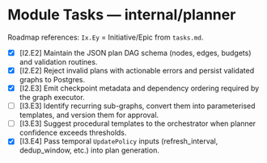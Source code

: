 # Module Tasks — internal/planner

Roadmap references: `Ix.Ey` = Initiative/Epic from `tasks.md`.

- [x] [I2.E2] Maintain the JSON plan DAG schema (nodes, edges, budgets) and validation routines.
- [x] [I2.E2] Reject invalid plans with actionable errors and persist validated graphs to Postgres.
- [x] [I2.E3] Emit checkpoint metadata and dependency ordering required by the graph executor.
- [ ] [I3.E3] Identify recurring sub-graphs, convert them into parameterised templates, and version them for approval.
- [ ] [I3.E3] Suggest procedural templates to the orchestrator when planner confidence exceeds thresholds.
- [x] [I3.E4] Pass temporal `UpdatePolicy` inputs (refresh_interval, dedup_window, etc.) into plan generation.
